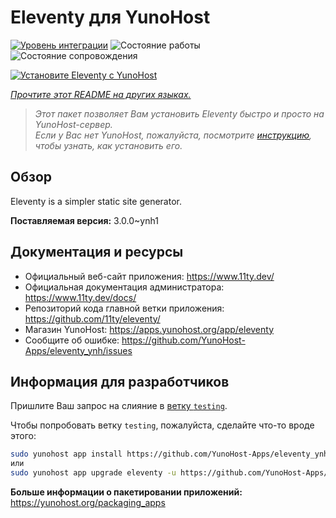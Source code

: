 <!--
Важно: этот README был автоматически сгенерирован <https://github.com/YunoHost/apps/tree/master/tools/readme_generator>
Он НЕ ДОЛЖЕН редактироваться вручную.
-->

# Eleventy для YunoHost

[![Уровень интеграции](https://dash.yunohost.org/integration/eleventy.svg)](https://ci-apps.yunohost.org/ci/apps/eleventy/) ![Состояние работы](https://ci-apps.yunohost.org/ci/badges/eleventy.status.svg) ![Состояние сопровождения](https://ci-apps.yunohost.org/ci/badges/eleventy.maintain.svg)

[![Установите Eleventy с YunoHost](https://install-app.yunohost.org/install-with-yunohost.svg)](https://install-app.yunohost.org/?app=eleventy)

*[Прочтите этот README на других языках.](./ALL_README.md)*

> *Этот пакет позволяет Вам установить Eleventy быстро и просто на YunoHost-сервер.*  
> *Если у Вас нет YunoHost, пожалуйста, посмотрите [инструкцию](https://yunohost.org/install), чтобы узнать, как установить его.*

## Обзор

Eleventy is a simpler static site generator.


**Поставляемая версия:** 3.0.0~ynh1
## Документация и ресурсы

- Официальный веб-сайт приложения: <https://www.11ty.dev/>
- Официальная документация администратора: <https://www.11ty.dev/docs/>
- Репозиторий кода главной ветки приложения: <https://github.com/11ty/eleventy/>
- Магазин YunoHost: <https://apps.yunohost.org/app/eleventy>
- Сообщите об ошибке: <https://github.com/YunoHost-Apps/eleventy_ynh/issues>

## Информация для разработчиков

Пришлите Ваш запрос на слияние в [ветку `testing`](https://github.com/YunoHost-Apps/eleventy_ynh/tree/testing).

Чтобы попробовать ветку `testing`, пожалуйста, сделайте что-то вроде этого:

```bash
sudo yunohost app install https://github.com/YunoHost-Apps/eleventy_ynh/tree/testing --debug
или
sudo yunohost app upgrade eleventy -u https://github.com/YunoHost-Apps/eleventy_ynh/tree/testing --debug
```

**Больше информации о пакетировании приложений:** <https://yunohost.org/packaging_apps>
